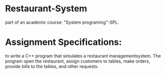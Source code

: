 # Restaurant-System
part of an academic course: "System programing"-SPL. 


# Assignment Specifications:
to write a C++ program that simulates a restaurant managementsystem. 
The program open the restaurant, assign customers to tables, make orders,
provide bills to the tables, and other requests.

